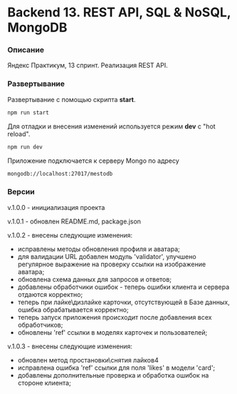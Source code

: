 # Backend 13. REST API, SQL & NoSQL, MongoDB

### Описание

Яндекс Практикум, 13 спринт. Реализация REST API.

### Развертывание

Развертывание с помощью скрипта **start**.

```bash
npm run start
```

Для отладки и внесения изменений используется режим **dev** с "hot reload".

```bash
npm run dev
```

Приложение подключается к серверу Mongo по адресу

```bash
mongodb://localhost:27017/mestodb
```

### Версии

v.1.0.0 - инициализация проекта

v.1.0.1 - обновлен README.md, package.json

v.1.0.2 - внесены следующие изменения:

+ исправлены методы обновления профиля и аватара;
+ для валидации URL добавлен модуль 'validator', улучшено регулярное выражение на проверку ссылки на изображение аватара;
+ обновлена схема данных для запросов и ответов;
+ добавлены обработчики ошибок - теперь ошибки клиента и сервера отдаются корректно;
+ теперь при лайке\дизлайке карточки, отсутствующей в Базе данных, ошибка обрабатывается корректно;
+ теперь запуск приложения происходит после добавления всех обработчиков;
+ обновлены 'ref' ссылки в моделях карточек и пользователей;

v.1.0.3 - внесены следующие изменения:

+ обновлен метод простановки\снятия лайков4
+ исправлена ошибка 'ref' ссылки для поля 'likes' в модели 'card';
+ добавлены дополнительные проверка и обработка ошибок на стороне клиента;
